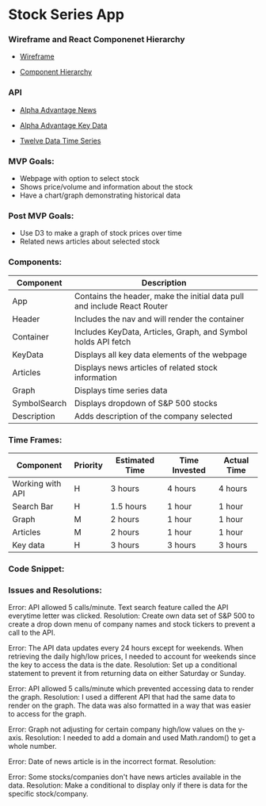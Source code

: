# Stock Series App

### Wireframe and React Componenet Hierarchy

- [Wireframe](https://res.cloudinary.com/dhwx7jnjx/image/upload/v1668543047/FullSizeRender_vyj6lu.jpg)

- [Component Hierarchy](https://res.cloudinary.com/dhwx7jnjx/image/upload/v1668630442/IMG_0029_xfvfz3.jpg)

### API

- [Alpha Advantage News](https://www.alphavantage.co/query?function=NEWS_SENTIMENT&tickers=WMT&topics=technology&apikey=L9CIXKF2CPVF19PV.)

- [Alpha Advantage Key Data](https://www.alphavantage.co/query?function=OVERVIEW&symbol=IBM&apikey=demo)

- [Twelve Data Time Series](https://api.twelvedata.com/time_series?symbol=${symbol}&interval=1day&apikey=8fbbb93916fd4d0bb531696e24ca8115)

### MVP Goals:

- Webpage with option to select stock
- Shows price/volume and information about the stock
- Have a chart/graph demonstrating historical data

### Post MVP Goals:

- Use D3 to make a graph of stock prices over time
- Related news articles about selected stock

### Components:

| Component    | Description                                                              |
| ------------ | ------------------------------------------------------------------------ |
| App          | Contains the header, make the initial data pull and include React Router |
| Header       | Includes the nav and will render the container                           |
| Container    | Includes KeyData, Articles, Graph, and Symbol holds API fetch            |
| KeyData      | Displays all key data elements of the webpage                            |
| Articles     | Displays news articles of related stock information                      |
| Graph        | Displays time series data                                                |
| SymbolSearch | Displays dropdown of S&P 500 stocks                                      |
| Description  | Adds description of the company selected                                 |

### Time Frames:

| Component        | Priority | Estimated Time | Time Invested | Actual Time |
| ---------------- | -------- | -------------- | ------------- | ----------- |
| Working with API | H        | 3 hours        | 4 hours       | 4 hours     |
| Search Bar       | H        | 1.5 hours      | 1 hour        | 1 hour      |
| Graph            | M        | 2 hours        | 1 hour        | 1 hour      |
| Articles         | M        | 2 hours        | 1 hour        | 1 hour      |
| Key data         | H        | 3 hours        | 3 hours       | 3 hours     |

### Code Snippet:

### Issues and Resolutions:

Error: API allowed 5 calls/minute. Text search feature called the API everytime letter was clicked.
Resolution: Create own data set of S&P 500 to create a drop down menu of company names and stock tickers to prevent a call to the API.

Error: The API data updates every 24 hours except for weekends. When retrieving the daily high/low prices, I needed to account for weekends since the key to access the data is the date.
Resolution: Set up a conditional statement to prevent it from returning data on either Saturday or Sunday.

Error: API allowed 5 calls/minute which prevented accessing data to render the graph.
Resolution: I used a different API that had the same data to render on the graph. The data was also formatted in a way that was easier to access for the graph.

Error: Graph not adjusting for certain company high/low values on the y-axis.
Resolution: I needed to add a domain and used Math.random() to get a whole number.

Error: Date of news article is in the incorrect format.
Resolution:

Error: Some stocks/companies don't have news articles available in the data.
Resolution: Make a conditional to display only if there is data for the specific stock/company.
